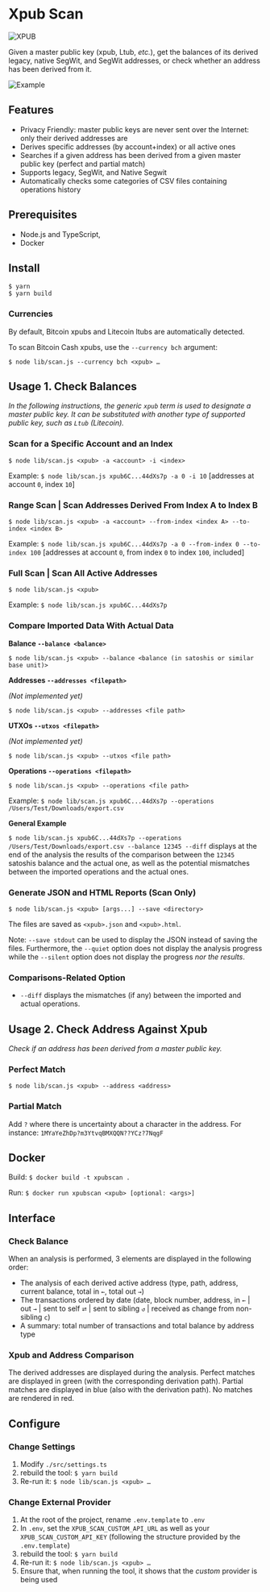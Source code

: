 # Xpub Scan

![XPUB](./doc/logo_alpha.png)

Given a master public key (xpub, Ltub, _etc._), get the balances of its derived legacy, native SegWit, and SegWit addresses, or check whether an address has been derived from it.

![Example](./doc/demo_balance.gif)

## Features

- Privacy Friendly: master public keys are never sent over the Internet: only their derived addresses are
- Derives specific addresses (by account+index) or all active ones
- Searches if a given address has been derived from a given master public key (perfect and partial match)
- Supports legacy, SegWit, and Native Segwit
- Automatically checks some categories of CSV files containing operations history

## Prerequisites

- Node.js and TypeScript,
- Docker

## Install

```
$ yarn
$ yarn build
```

### Currencies

By default, Bitcoin xpubs and Litecoin ltubs are automatically detected.

To scan Bitcoin Cash xpubs, use the `--currency bch` argument:

`$ node lib/scan.js --currency bch <xpub> …`

## Usage 1. Check Balances

_In the following instructions, the generic `xpub` term is used to designate a master public key. It can be substituted with another type of supported public key, such as `Ltub` (Litecoin)._

### Scan for a Specific Account and an Index

`$ node lib/scan.js <xpub> -a <account> -i <index>`

Example:
`$ node lib/scan.js xpub6C...44dXs7p -a 0 -i 10` [addresses at account `0`, index `10`]

### Range Scan | Scan Addresses Derived From Index A to Index B

`$ node lib/scan.js <xpub> -a <account> --from-index <index A> --to-index <index B>`

Example:
`$ node lib/scan.js xpub6C...44dXs7p -a 0 --from-index 0 --to-index 100` [addresses at account `0`, from index `0` to index `100`, included]

### Full Scan | Scan All Active Addresses

`$ node lib/scan.js <xpub>`

Example:
`$ node lib/scan.js xpub6C...44dXs7p`

### Compare Imported Data With Actual Data

**Balance `--balance <balance>`**

`$ node lib/scan.js <xpub> --balance <balance (in satoshis or similar base unit)>`

**Addresses `--addresses <filepath>`**

_(Not implemented yet)_

`$ node lib/scan.js <xpub> --addresses <file path>`

**UTXOs `--utxos <filepath>`**

_(Not implemented yet)_

`$ node lib/scan.js <xpub> --utxos <file path>`

**Operations `--operations <filepath>`**

`$ node lib/scan.js <xpub> --operations <file path>`

Example:
`$ node lib/scan.js xpub6C...44dXs7p --operations /Users/Test/Downloads/export.csv`

**General Example**

`$ node lib/scan.js xpub6C...44dXs7p --operations /Users/Test/Downloads/export.csv --balance 12345 --diff` displays at the end of the analysis the results of the comparison between the `12345` satoshis balance and the actual one, as well as the potential mismatches between the imported operations and the actual ones.

### Generate JSON and HTML Reports (Scan Only)

`$ node lib/scan.js <xpub> [args...] --save <directory>`

The files are saved as `<xpub>.json` and `<xpub>.html`.

Note: `--save stdout` can be used to display the JSON instead of saving the files. Furthermore, the `--quiet` option does not display the analysis progress while the `--silent` option does not display the progress _nor the results_.

### Comparisons-Related Option

- `--diff` displays the mismatches (if any) between the imported and actual operations.

## Usage 2. Check Address Against Xpub

_Check if an address has been derived from a master public key._

### Perfect Match

`$ node lib/scan.js <xpub> --address <address>`

### Partial Match

Add `?` where there is uncertainty about a character in the address. For instance: `1MYaYeZhDp?m3YtvqBMXQQN??YCz?7NqgF`

## Docker

Build: `$ docker build -t xpubscan .`

Run: `$ docker run xpubscan <xpub> [optional: <args>]`

## Interface

### Check Balance

When an analysis is performed, 3 elements are displayed in the following order:

- The analysis of each derived active address (type, path, address, current balance, total in `←`, total out `→`)
- The transactions ordered by date (date, block number, address, in `←` | out `→` | sent to self `⮂` | sent to sibling `↺` | received as change from non-sibling `c`)
- A summary: total number of transactions and total balance by address type

### Xpub and Address Comparison

The derived addresses are displayed during the analysis. Perfect matches are displayed in green (with the corresponding derivation path). Partial matches are displayed in blue (also with the derivation path). No matches are rendered in red.

## Configure

### Change Settings

1. Modify `./src/settings.ts`
2. rebuild the tool: `$ yarn build`
3. Re-run it: `$ node lib/scan.js <xpub> …`

### Change External Provider

1. At the root of the project, rename `.env.template` to `.env`
2. In `.env`, set the `XPUB_SCAN_CUSTOM_API_URL` as well as your `XPUB_SCAN_CUSTOM_API_KEY` (following the structure provided by the `.env.template`)
3. rebuild the tool: `$ yarn build`
4. Re-run it: `$ node lib/scan.js <xpub> …`
5. Ensure that, when running the tool, it shows that the _custom_ provider is being used
